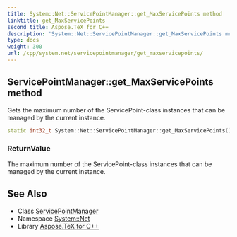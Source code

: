 ```yaml
---
title: System::Net::ServicePointManager::get_MaxServicePoints method
linktitle: get_MaxServicePoints
second_title: Aspose.TeX for C++
description: 'System::Net::ServicePointManager::get_MaxServicePoints method. Gets the maximum number of the ServicePoint-class instances that can be managed by the current instance in C++.'
type: docs
weight: 300
url: /cpp/system.net/servicepointmanager/get_maxservicepoints/
---
```

## ServicePointManager::get_MaxServicePoints method


Gets the maximum number of the ServicePoint-class instances that can be managed by the current instance.

```cpp
static int32_t System::Net::ServicePointManager::get_MaxServicePoints()
```


### ReturnValue

The maximum number of the ServicePoint-class instances that can be managed by the current instance.

## See Also

* Class [ServicePointManager](../)
* Namespace [System::Net](../../)
* Library [Aspose.TeX for C++](../../../)
